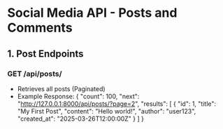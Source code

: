 # Social Media API - Posts and Comments
## 1. Post Endpoints
### GET /api/posts/
- Retrieves all posts (Paginated)
- Example Response:
  {
    "count": 100,
    "next": "http://127.0.0.1:8000/api/posts/?page=2",
    "results": [
      {
        "id": 1,
        "title": "My First Post",
        "content": "Hello world!",
        "author": "user123",
        "created_at": "2025-03-26T12:00:00Z"
      }
    ]
  }
